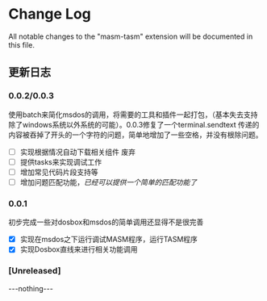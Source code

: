 # Change Log

All notable changes to the "masm-tasm" extension will be documented in this file.

## 更新日志

### 0.0.2/0.0.3

使用batch来简化msdos的调用，将需要的工具和插件一起打包，（基本失去支持除了windows系统以外系统的可能）。0.0.3修复了一个terminal.sendtext 传递的内容被吞掉了开头的一个字符的问题，简单地增加了一些空格，并没有根除问题。

- [ ] 实现根据情况自动下载相关组件 废弃
- [ ] 提供tasks来实现调试工作
- [ ] 增加常见代码片段支持等
- [ ] 增加问题匹配功能，*已经可以提供一个简单的匹配功能了*

### 0.0.1

初步完成一些对dosbox和msdos的简单调用还显得不是很完善

- [x] 实现在msdos之下运行调试MASM程序，运行TASM程序
- [x] 实现Dosbox直线来进行相关功能调用

### [Unreleased]

---nothing---
